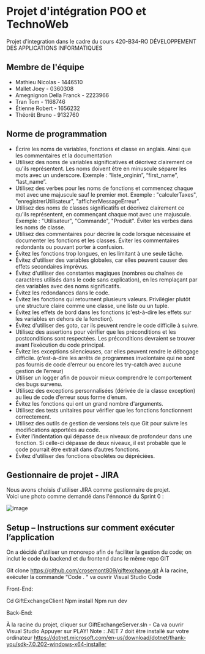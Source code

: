 # Projet d'intégration POO et TechnoWeb

Projet d'integration dans le cadre du cours 420-B34-RO DÉVELOPPEMENT DES APPLICATIONS INFORMATIQUES

## Membre de l'équipe

- Mathieu Nicolas - 1446510
- Mallet Joey - 0360308
- Amegnignon Della Franck - 2223966
- Tran Tom - 1168746
- Étienne Robert - 1656232
- Théorêt Bruno - 9132760

## Norme de programmation

- Écrire les noms de variables, fonctions et classe en anglais. Ainsi que les commentaires et la documentation
- Utilisez des noms de variables significatives et décrivez clairement ce qu'ils représentent. Les noms doivent être en minuscule séparer les mots avec un underscore. Exemple : “liste_orginin”, “first_name”, “last_name”.
- Utilisez des verbes pour les noms de fonctions et commencez chaque mot avec une majuscule sauf le premier mot. Exemple : "calculerTaxes", "enregistrerUtilisateur", "afficherMessageErreur".
- Utilisez des noms de classes significatifs et décrivez clairement ce qu'ils représentent, en commençant chaque mot avec une majuscule. Exemple : "Utilisateur", "Commande", "Produit". Éviter les verbes dans les noms de classe.
- Utilisez des commentaires pour décrire le code lorsque nécessaire et documenter les fonctions et les classes. Éviter les commentaires redondants ou pouvant porter à confusion.
- Évitez les fonctions trop longues, en les limitant à une seule tâche.
- Évitez d'utiliser des variables globales, car elles peuvent causer des effets secondaires imprévus.
- Évitez d'utiliser des constantes magiques (nombres ou chaînes de caractères utilisés dans le code sans explication), en les remplaçant par des variables avec des noms significatifs.
- Évitez les redondances dans le code.
- Évitez les fonctions qui retournent plusieurs valeurs. Privilégier plutôt une structure claire comme une classe, une liste ou un tuple.
- Évitez les effets de bord dans les fonctions (c'est-à-dire les effets sur les variables en dehors de la fonction).
- Évitez d'utiliser des goto, car ils peuvent rendre le code difficile à suivre.
- Utilisez des assertions pour vérifier que les préconditions et les postconditions sont respectées. Les préconditions devraient se trouver avant l’exécution du code principal.
- Évitez les exceptions silencieuses, car elles peuvent rendre le débogage difficile. (c’est-à-dire les arrêts de programmes involontaire qui ne sont pas fournis de code d’erreur ou encore les try-catch avec aucune gestion de l’erreur)
- Utiliser un logger afin de pouvoir mieux comprendre le comportement des bugs survenu.
- Utilisez des exceptions personnalisées (dérivée de la classe exception) au lieu de code d’erreur sous forme d’enum.
- Évitez les fonctions qui ont un grand nombre d'arguments.
- Utilisez des tests unitaires pour vérifier que les fonctions fonctionnent correctement.
- Utilisez des outils de gestion de versions tels que Git pour suivre les modifications apportées au code.
- Éviter l’indentation qui dépasse deux niveaux de profondeur dans une fonction. Si celle-ci dépasse de deux niveaux, il est probable que le code pourrait être extrait dans d’autres fonctions.
- Évitez d'utiliser des fonctions obsolètes ou dépréciées.

## Gestionnaire de projet - JIRA

Nous avons choisis d'utiliser JIRA comme gestionnaire de projet. <br/>
Voici une photo comme demandé dans l'énnoncé du Sprint 0 :

![image](https://user-images.githubusercontent.com/37345940/228403273-49ba5380-fbc8-4b20-a106-6f4a08622e79.png)

## Setup – Instructions sur comment exécuter l’application

On a décidé d’utiliser un monorepo afin de faciliter la gestion du code; on inclut le code du backend et du frontend dans le même repo GIT

Git clone https://github.com/crosemont809/giftexchange.git
À la racine, exécuter la commande “Code . “ va ouvrir Visual Studio Code 

Front-End: 

Cd GiftExchangeClient
Npm install
Npm run dev

Back-End: 

À la racine du projet, cliquer sur GiftExchangeServer.sln  - Ca va ouvrir Visual Studio
Appuyer sur PLAY!
Note : .NET 7 doit être installé sur votre ordinateur
https://dotnet.microsoft.com/en-us/download/dotnet/thank-you/sdk-7.0.202-windows-x64-installer

